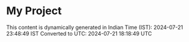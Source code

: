 # My Project

This content is dynamically generated in Indian Time (IST): 2024-07-21 23:48:49 IST
Converted to UTC: 2024-07-21 18:18:49 UTC
